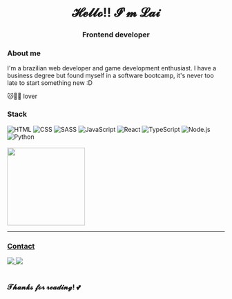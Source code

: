 <h1 align="center">𝓗𝓮𝓵𝓵𝓸!! 𝓘'𝓶 𝓛𝓪𝓲</h1>
<h3 align="center">Frontend developer</h3>

### About me

I'm a brazilian web developer and game development enthusiast. I have a business degree but found myself in a software bootcamp, it's never too late to start something new :D 

🐱🐶🐴 lover

### Stack

<div>
  <img  alt="HTML" src="https://img.shields.io/badge/HTML5-E34F26?style=for-the-badge&logo=html5&logoColor=white">
  <img  alt="CSS" src="https://img.shields.io/badge/CSS3-1572B6?style=for-the-badge&logo=css3&logoColor=white">
  <img alt="SASS" src="https://img.shields.io/badge/Sass-CC6699?style=for-the-badge&logo=sass&logoColor=white">
  <img  alt="JavaScript" src="https://img.shields.io/badge/JavaScript-F7DF1E?style=for-the-badge&logo=javascript&logoColor=black">
  <img alt="React" src="https://img.shields.io/badge/React-282c34?style=for-the-badge&logo=react&logoColor=61DAFB">
  <img  alt="TypeScript" src="https://img.shields.io/badge/TypeScript-007ACC?style=for-the-badge&logo=typescript&logoColor=white">
  <img alt="Node.js" src="https://img.shields.io/badge/Node.js-43853D?style=for-the-badge&logo=node.js&logoColor=white"/>
  <img  alt="Python" src="https://img.shields.io/badge/Python-2b5b84?style=for-the-badge&logo=python&logoColor=ffd343">
</div>

<br/>
                                                                                                                                                
<div>
  <a href="https://github.com/laianesuzart"/>
  <img height="180em" src="https://github-readme-stats.vercel.app/api/top-langs/?username=laianesuzart&layout=compact&theme=radical&langs_count=5"/>
</div>

<hr/>

### Contact
                                                                                                                                                         
<div> 
  <a href="mailto:contact@laiane.dev"  target="_blank">
    <img src="https://img.shields.io/badge/Gmail-D14836?style=for-the-badge&logo=gmail&logoColor=white">
  </a>
  <a href="https://www.linkedin.com/in/laianesuzart/" target="_blank">
    <img src="https://img.shields.io/badge/-LinkedIn-%230077B5?style=for-the-badge&logo=linkedin&logoColor=white">
  </a> 
</div>

<br/>

### 𝓣𝓱𝓪𝓷𝓴𝓼 𝓯𝓸𝓻 𝓻𝓮𝓪𝓭𝓲𝓷𝓰! 💕

